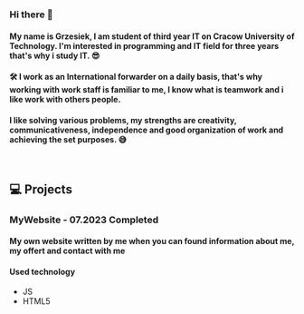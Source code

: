 ### Hi there 👋

#### My name is Grzesiek, I am student of third year IT on Cracow University of Technology. I'm interested in programming and IT field for three years that's why i study IT. 😎

#### 🛠 I work as an International forwarder on a daily basis, that's why working with work staff is familiar to me, I know what is teamwork and i like work with others people.

#### I like solving various problems, my strengths are creativity, communicativeness, independence and good organization of work and achieving the set purposes. 😅

<br />

## 💻 Projects

### MyWebsite - 07.2023 Completed
#### My own website written by me when you can found information about me, my offert and contact with me
#### Used technology
<ul>
  <li>JS</li>
  <li>HTML5</li>
</ul>
